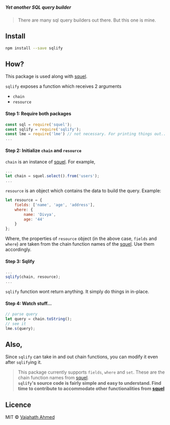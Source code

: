 ##### Yet another SQL query builder

> There are many sql query builders out there. But this one is mine.

## Install 
```bash
npm install --save sqlify
```

## How?
This package is used along with [squel](https://www.npmjs.com/package/squel).

`sqlify` exposes a function which receives 2 arguments
- `chain`
- `resource`

#### Step 1: Require both packages
```js
const sql = require('squel');
const sqlify = require('sqlify');
const lme = require('lme') // not necessary. For printing things out..
...
```

#### Step 2: Initialize `chain` and `resource`
`chain` is an instance of [squel](https://www.npmjs.com/package/squel).
For example,
```js
...
let chain = squel.select().from('users');
...
```

`resource` is an object which contains the data to build the query.
Example:
```js
let resource = {
    fields: ['name', 'age', 'address'],
    where: {
        name: 'Divya',
        age: '44'
    }
};
```
Where, the properties of `resource` object (in the above case, `fields` and `where`) are taken from the chain function names of the [squel](https://www.npmjs.com/package/squel). Use them accordingly.

#### Step 3: Sqlify
```js
...
sqlify(chain, resource);
...
```

`sqlify` function wont return anything. It simply do things in in-place.

#### Step 4: Watch stuff...
```js
// parse query
let query = chain.toString();
// see it
lme.s(query);
```

## Also,
Since `sqlify` can take in and out chain functions, you can modify it even after `sqlify`ing it.

> This package currently supports `fields`, `where` and `set`. These are the chain function names from [squel](https://www.npmjs.com/package/squel).<br> **`sqlify`'s source code is fairly simple and easy to understand. Find time to contribute to accommodate other functionalities from [squel](https://www.npmjs.com/package/squel)**

## Licence
MIT © [Vajahath Ahmed](https://twitter.com/vajahath7)
